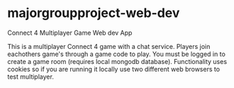 # majorgroupproject-web-dev
Connect 4 Multiplayer Game Web dev App


This is a multiplayer Connect 4 game with a chat service. Players join eachothers game's through a game code to play. 
You must be logged in to create a game room (requires local mongodb database). 
Functionality uses cookies so if you are running it locally use two different web browsers to test multiplayer.
